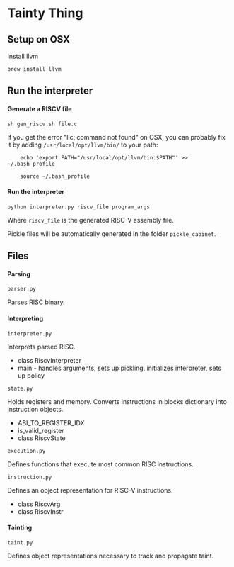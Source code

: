 # Tainty Thing

## Setup on OSX

Install llvm

    brew install llvm

## Run the interpreter

#### Generate a RISCV file

    sh gen_riscv.sh file.c


If you get the error "llc: command not found" on OSX,
you can probably fix it by adding `/usr/local/opt/llvm/bin/` to your path:

        echo 'export PATH="/usr/local/opt/llvm/bin:$PATH"' >> ~/.bash_profile

        source ~/.bash_profile

#### Run the interpreter

    python interpreter.py riscv_file program_args

Where `riscv_file` is the generated RISC-V assembly file.

Pickle files will be automatically generated in the folder `pickle_cabinet`.

## Files

#### Parsing

`parser.py`

Parses RISC binary.

#### Interpreting

`interpreter.py`

Interprets parsed RISC.

* class RiscvInterpreter
* main - handles arguments, sets up pickling, initializes interpreter, sets up policy

`state.py`

Holds registers and memory. Converts instructions in blocks dictionary into instruction objects.

* ABI_TO_REGISTER_IDX
* is_valid_register
* class RiscvState

`execution.py`

Defines functions that execute most common RISC instructions.

`instruction.py`

Defines an object representation for RISC-V instructions.

* class RiscvArg
* class RiscvInstr

#### Tainting

`taint.py`

Defines object representations necessary to track and propagate taint.
